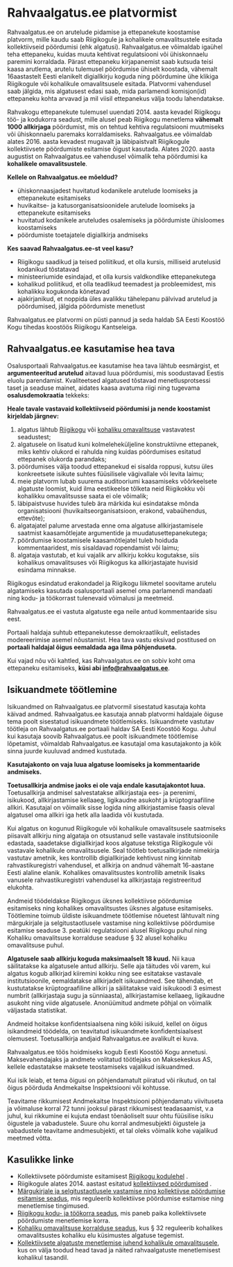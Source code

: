 # Rahvaalgatus.ee platvormist

Rahvaalgatus.ee on arutelude pidamise ja ettepanekute koostamise platvorm, mille kaudu saab Riigikogule ja kohalikele omavalitsustele esitada kollektiivseid pöördumisi (ehk algatusi). Rahvaalgatus.ee võimaldab igaühel teha ettepaneku, kuidas muuta kehtivat regulatsiooni või ühiskonnaelu paremini korraldada. Pärast ettepaneku kirjapanemist saab kutsuda teisi kaasa arutlema, arutelu tulemusel pöördumise ühiselt koostada, vähemalt 16aastastelt Eesti elanikelt digiallkirju koguda ning pöördumine ühe klikiga Riigikogule või kohalikule omavalitsusele esitada. Platvormi vahendusel saab jälgida, mis algatusest edasi saab, mida parlamendi komisjon(id) ettepaneku kohta arvavad ja mil viisil ettepanekus välja toodu lahendatakse. 

Rahvakogu ettepanekute tulemusel uuendati 2014. aasta kevadel Riigikogu töö- ja kodukorra seadust, mille alusel peab Riigikogu menetlema **vähemalt 1000 allkirjaga** pöördumist, mis on tehtud kehtiva regulatsiooni muutmiseks või ühiskonnaelu paremaks korraldamiseks. Rahvaalgatus.ee võimaldab alates 2016. aasta kevadest mugavalt ja läbipaistvalt Riigikogule kollektiivsete pöördumiste esitamise õigust kasutada. Alates 2020. aasta augustist on Rahvaalgatus.ee vahendusel võimalik teha pöördumisi ka **kohalikele omavalitsustele**.  

**Kellele on Rahvaalgatus.ee mõeldud?**

- ühiskonnaasjadest huvitatud kodanikele arutelude loomiseks ja ettepanekute esitamiseks
- huvikaitse- ja katusorganisatsioonidele arutelude loomiseks ja ettepanekute esitamiseks
- huvitatud kodanikele aruteludes osalemiseks ja pöördumiste ühisloomes koostamiseks
- pöördumiste toetajatele digiallkirja andmiseks

**Kes saavad Rahvaalgatus.ee-st veel kasu?**

- Riigikogu saadikud ja teised poliitikud, et olla kursis, milliseid arutelusid kodanikud tõstatavad
- ministeeriumide esindajad, et olla kursis valdkondlike ettepanekutega
- kohalikud poliitikud, et olla teadlikud teemadest ja probleemidest, mis kohalikku kogukonda kõnetavad
- ajakirjanikud, et noppida üles avalikku tähelepanu pälvivad arutelud ja pöördumised, jälgida pöördumiste menetlust

Rahvaalgatus.ee platvormi on püsti pannud ja seda haldab SA Eesti Koostöö Kogu tihedas koostöös Riigikogu Kantseleiga.

## <a id="tos"></a> Rahvaalgatus.ee kasutamise hea tava

Osalusportaali Rahvaalgatus.ee kasutamise hea tava lähtub eesmärgist, et **argumenteeritud arutelud** aitavad luua pöördumisi, mis soodustavad Eestis eluolu parendamist. Kvaliteetsed algatused tõstavad menetlusprotsessi taset ja seaduse mainet, aidates kaasa avatuma riigi ning tugevama **osalusdemokraatia** tekkeks:

**Heale tavale vastavaid kollektiivseid pöördumisi ja nende koostamist kirjeldab järgnev:**

1. algatus lähtub [Riigikogu](https://www.riigiteataja.ee/akt/125102016016?leiaKehtiv) või [kohaliku omavalitsuse](https://www.riigiteataja.ee/akt/126032013006?leiaKehtiv#para32) vastavatest seadustest;
2. algatusele on lisatud kuni kolmeleheküljeline konstruktiivne ettepanek, miks kehtiv olukord ei rahulda ning kuidas pöördumises esitatud ettepanek olukorda parandaks; 
3. pöördumises välja toodud ettepanekud ei sisalda roppusi, kutsu üles konkreetsete isikute suhtes füüsilisele vägivallale või levita laimu; 
4. meie platvorm lubab suurema auditooriumi kaasamiseks võõrkeelsete algatuste loomist, kuid ilma eestikeelse tõlketa neid Riigikokku või kohalikku omavalitsusse saata ei ole võimalik;
5. läbipaistvuse huvides tuleb ära märkida kui esindatakse mõnda organisatsiooni (huvikaitseorganisatsioon, erakond, vabaühendus, ettevõte); 
6. algatajatel palume arvestada enne oma algatuse allkirjastamisele saatmist kaasamõtlejate argumentide ja muudatusettepanekutega; 
7. pöördumise koostamisele kaasamõtlejatel tuleb hoiduda kommentaaridest, mis sisaldavad ropendamist või laimu;
8. algataja vastutab, et kui vajalik arv allkirju kokku kogutakse, siis kohalikus omavalitsuses või Riigikogus ka allkirjastajate huvisid esindama minnakse.    

Riigikogus esindatud erakondadel ja Riigikogu liikmetel soovitame arutelu algatamiseks kasutada osalusportaali asemel oma parlamendi mandaati ning kodu- ja töökorrast tulenevaid võimalusi ja meetmeid. 

Rahvaalgatus.ee ei vastuta algatuste ega neile antud kommentaaride sisu eest. 

Portaali haldaja suhtub ettepanekutesse demokraatlikult, eelistades modereerimise asemel nõustamist. Hea tava vastu eksivad postitused on **portaali haldajal õigus eemaldada aga ilma põhjenduseta.**

Kui vajad nõu või kahtled, kas Rahvaalgatus.ee on sobiv koht oma ettepaneku esitamiseks, **küsi abi info@rahvaalgatus.ee**. 

## Isikuandmete töötlemine

Isikuandmed on Rahvaalgatus.ee platvormil sisestatud kasutaja kohta käivad andmed. Rahvaalgatus.ee kasutaja annab platvormi haldajale õiguse tema poolt sisestatud isikuandmete töötlemiseks. Isikuandmete vastutav töötleja on Rahvaalgatus.ee portaali haldav SA Eesti Koostöö Kogu. Juhul kui kasutaja soovib Rahvaalgatus.ee poolt isikuandmete töötlemise lõpetamist, võimaldab Rahvaalgatus.ee kasutajal oma kasutajakonto ja kõik sinna juurde kuuluvad andmed kustutada.

**Kasutajakonto on vaja luua algatuse loomiseks ja kommentaaride andmiseks.**

**Toetusallkirja andmise jaoks ei ole vaja endale kasutajakontot luua.** Toetusallkirja andmisel salvestatakse allkirjastaja ees- ja perenimi, isikukood, allkirjastamise kellaaeg, ligikaudne asukoht ja krüptograafiline allkiri. Kasutajal on võimalik sisse logida ning allkirjastamise faasis oleval algatusel oma allkiri iga hetk alla laadida või kustutada. 

Kui algatus on kogunud Riigikogule või kohalikule omavalitsusele saatmiseks piisavalt allkirju ning algataja on otsustanud selle vastavale institutsioonile edastada, saadetakse digiallkirjad koos algatuse tekstiga Riigikogule või vastavale kohalikule omavalitsusele. Seal töötleb toetusallkirjade nimekirja vastutav ametnik, kes kontrollib digiallkirjade kehtivust ning kinnitab rahvastikuregistri vahendusel, et allkirja on andnud vähemalt 16-aastane Eesti alaline elanik. Kohalikes omavalitsustes kontrollib ametnik lisaks vanusele rahvastikuregistri vahendusel ka allkirjastaja registreeritud elukohta. 

Andmeid töödeldakse Riigikogus üksnes kollektiivse pöördumise esitamiseks ning kohalikes omavalitsustes üksnes algatuse esitamiseks. Töötlemine toimub üldiste isikuandmete töötlemise nõuetest lähtuvalt ning märgukirjale ja selgitustaotlusele vastamise ning kollektiivse pöördumise esitamise seaduse 3. peatüki regulatsiooni alusel Riigikogu puhul ning Kohaliku omavalitsuse korralduse seaduse § 32 alusel kohaliku omavalitsuse puhul.

**Algatusele saab allkirju koguda maksimaalselt 18 kuud.** Nii kaua säilitatakse ka algatusele antud allkirju. Selle aja täitudes või varem, kui algatus kogub allkirjad kiiremini kokku ning see esitatakse vastavale institutsioonile, eemaldatakse allkirjadelt isikuandmed. See tähendab, et kustutatakse krüptograafiline allkiri ja säilitatakse vaid isikukoodi 3 esimest numbrit (allkirjastaja sugu ja sünniaasta), allkirjastamise kellaaeg, ligikaudne asukoht ning viide algatusele. Anonüümitud andmete põhjal on võimalik väljastada statistikat. 

Andmeid hoitakse konfidentsiaalsena ning kõiki isikuid, kellel on õigus isikandmeid töödelda, on teavitatud isikuandmete konfidentsiaalsest olemusest. Toetusallkirja andjaid Rahvaalgatus.ee avalikult ei kuva. 

Rahvaalgatus.ee töös hoidmiseks kogub Eesti Koostöö Kogu annetusi. Maksevahendajaks ja andmete volitatud töötlejaks on Maksekeskus AS, kellele edastatakse maksete teostamiseks vajalikud isikuandmed. 

Kui isik leiab, et tema õigusi on põhjendamatult piiratud või rikutud, on tal õigus pöörduda Andmekaitse Inspektsiooni või kohtusse.

Teavitame rikkumisest Andmekaitse Inspektsiooni põhjendamatu viivituseta ja võimaluse korral 72 tunni jooksul pärast rikkumisest teadasaamist, v.a juhul, kui rikkumine ei kujuta endast tõenäoliselt suur ohtu füüsilise isiku õigustele ja vabadustele. Suure ohu korral andmesubjekti õigustele ja vabadustele teavitame andmesubjekti, et tal oleks võimalik kohe vajalikud meetmed võtta.


## Kasulikke linke

- Kollektiivsete pöördumiste esitamisest [Riigikogu kodulehel](https://www.riigikogu.ee/tutvustus-ja-ajalugu/raakige-kaasa/esitage-kollektiivne-poordumine/) .
- Riigikogule alates 2014. aastast esitatud [kollektiivsed pöördumised](https://www.riigikogu.ee/tutvustus-ja-ajalugu/raakige-kaasa/esitage-kollektiivne-poordumine/riigikogule-esitatud-kollektiivsed-poordumised/) .
- [Märgukirjale ja selgitustaotlusele vastamise ning kollektiivse pöördumise esitamise seadus](https://www.riigiteataja.ee/akt/125102016016?leiaKehtiv), mis reguleerib kollektiivse pöördumise esitamise ning menetlemise tingimused.
- [Riigikogu kodu- ja töökorra seadus](https://www.riigiteataja.ee/akt/122122014013?leiaKehtiv#para152b9), mis paneb paika kollektiivsete pöördumiste menetlemise korra. 
- [Kohaliku omavalitsuse korralduse seadus](https://www.riigiteataja.ee/akt/126032013006?leiaKehtiv), kus § 32 reguleerib kohalikes omavalitsustes kohaliku elu küsimustes algatuse tegemist.
- [Kollektiivsete algatuste menetlemise juhend kohalikule omavalitsusele](https://rahvaalgatus.ee/help/kov-guide), kus on välja toodud head tavad ja näited rahvaalgatuste menetlemisest kohalikul tasandil.
